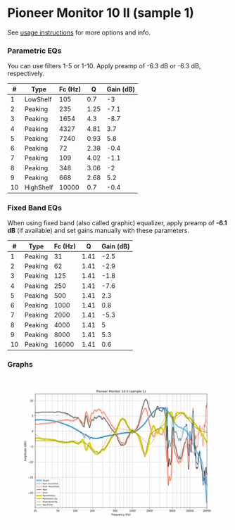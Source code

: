 # Pioneer Monitor 10 II (sample 1)
See [usage instructions](https://github.com/jaakkopasanen/AutoEq#usage) for more options and info.

### Parametric EQs
You can use filters 1-5 or 1-10. Apply preamp of -6.3 dB or -6.3 dB, respectively.

|   # | Type      |   Fc (Hz) |    Q |   Gain (dB) |
|-----|-----------|-----------|------|-------------|
|   1 | LowShelf  |       105 | 0.7  |        -3   |
|   2 | Peaking   |       235 | 1.25 |        -7.1 |
|   3 | Peaking   |      1654 | 4.3  |        -8.7 |
|   4 | Peaking   |      4327 | 4.81 |         3.7 |
|   5 | Peaking   |      7240 | 0.93 |         5.8 |
|   6 | Peaking   |        72 | 2.38 |        -0.4 |
|   7 | Peaking   |       109 | 4.02 |        -1.1 |
|   8 | Peaking   |       348 | 3.06 |        -2   |
|   9 | Peaking   |       668 | 2.68 |         5.2 |
|  10 | HighShelf |     10000 | 0.7  |        -0.4 |

### Fixed Band EQs
When using fixed band (also called graphic) equalizer, apply preamp of **-6.1 dB** (if available) and set gains manually with these parameters.

|   # | Type    |   Fc (Hz) |    Q |   Gain (dB) |
|-----|---------|-----------|------|-------------|
|   1 | Peaking |        31 | 1.41 |        -2.5 |
|   2 | Peaking |        62 | 1.41 |        -2.9 |
|   3 | Peaking |       125 | 1.41 |        -1.8 |
|   4 | Peaking |       250 | 1.41 |        -7.6 |
|   5 | Peaking |       500 | 1.41 |         2.3 |
|   6 | Peaking |      1000 | 1.41 |         0.8 |
|   7 | Peaking |      2000 | 1.41 |        -5.3 |
|   8 | Peaking |      4000 | 1.41 |         5   |
|   9 | Peaking |      8000 | 1.41 |         5.3 |
|  10 | Peaking |     16000 | 1.41 |         0.6 |

### Graphs
![](./Pioneer%20Monitor%2010%20II%20(sample%201).png)
